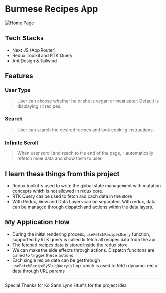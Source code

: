 # Burmese Recipes App
![Home Page](/BRA_SS.png)

## Tech Stacks

- Next JS (App Router)
- Redux Toolkit and RTK Query
- Ant Design & Tailwind

## Features

### User Type

> User can choose whether he or she is vegan or meat eater. Default is displaying all recipes. 

### Search
> User can search the desired recipes and look cooking instructions.

### Infinite Scroll
> When user scroll and reach to the end of the page, it automatically refetch more data and show them to user.

## I learn these things from this project

- Redux toolkit is used to write the global state management with mutation concepts which is not allowed in redux core.
- RTK Query can be used to fetch and cach data in the store
- With Redux, View and Data Layers can be separated. With redux, data can be managed through dispatch and actions within the data layers.

## My Application Flow

- During the initial rendering process, `useFetchRecipesQuery` function, supported by RTK query is called to fetch all recipes data from the api.
- The fetched recipes data is stored inside the redux store
- We can make the side effects through actions. Dispatch funcitons are called to trigger these actions.
- Each single recipe data can be get through `useFetchRecipeBySlugQuery(slug)` which is used to fetch dynamci recip data through URL params

---
Special Thanks for Ko Sann Lynn Htun's for the project idea

